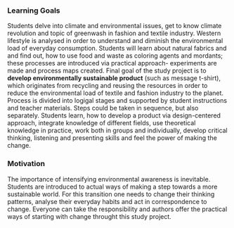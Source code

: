 ### Learning Goals

Students delve into climate and environmental issues, get to know climate revolution and topic of greenwash in fashion and textile industry. Western lifestyle is analysed in order to understand and diminish the environmental load of everyday consumption. Students will learn about natural fabrics and and find out, how to use food and waste as coloring agents and mordants; these processes are introduced via practical approach- experiments are made and process maps created. Final goal of the study project is to **develop environmentally sustainable product** (such as message t-shirt), which originates from recycling and reusing the resources in order to reduce the environmental load of textile and fashion industry to the planet. Process is divided into logigal stages and supported by student instructions and teacher materials. Steps could be taken in sequence, but also separately. Students learn, how to develop a product via design-centered approach, integrate knowledge of different fields, use theoretical knowledge in practice, work both in groups and individually, develop critical thinking, listening and presenting skills and feel the power of making the change.

### Motivation

The importance of intensifying environmental awareness is inevitable. Students are introduced to actual ways of making a step towards a more sustainable world. For this transition one needs to change their thinking patterns, analyse their everyday habits and act in correspondence to change. Everyone can take the responsibility and authors offer the practical ways of starting with change throught this study project.